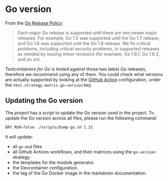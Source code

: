 # Go version

From the [Go Release Policy](https://go.dev/doc/devel/release#policy):

> Each major Go release is supported until there are two newer major releases. For example, Go 1.5 was supported until the Go 1.7 release, and Go 1.6 was supported until the Go 1.8 release. We fix critical problems, including critical security problems, in supported releases as needed by issuing minor revisions (for example, Go 1.6.1, Go 1.6.2, and so on).

_Testcontainers for Go_ is tested against those two latest Go releases, therefore we recommend using any of them. You could check what versions are actually supported by looking at the [GitHub Action](https://github.com/testcontainers/testcontainers-go/blob/main/.github/workflows/ci.yml) configuration, under the `test.strategy.matrix.go-version` key.

## Updating the Go version

The project has a script to update the Go version used in the project. To update the Go version across all files, please run the following command:

```bash
DRY_RUN=false ./scripts/bump-go.sh 1.21
```

It will update:
- all `go.mod` files.
- all Github Actions workflows, and their matrices using the `go-version` strategy.
- the templates for the module generator.
- the Devcontainer configuration.
- the tag of the Go Docker image in the markdown documentation.
